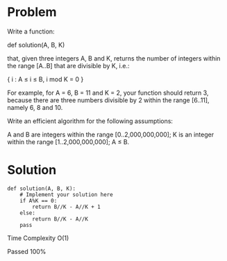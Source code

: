 # Problem
Write a function:

def solution(A, B, K)

that, given three integers A, B and K, returns the number of integers within the range [A..B] that are divisible by K, i.e.:

{ i : A ≤ i ≤ B, i mod K = 0 }

For example, for A = 6, B = 11 and K = 2, your function should return 3, because there are three numbers divisible by 2 within the range [6..11], namely 6, 8 and 10.

Write an efficient algorithm for the following assumptions:

A and B are integers within the range [0..2,000,000,000];
K is an integer within the range [1..2,000,000,000];
A ≤ B.

# Solution
```
def solution(A, B, K):
    # Implement your solution here
    if A%K == 0:
        return B//K - A//K + 1
    else:
        return B//K - A//K
    pass
```
Time Complexity O(1)

Passed 100%
